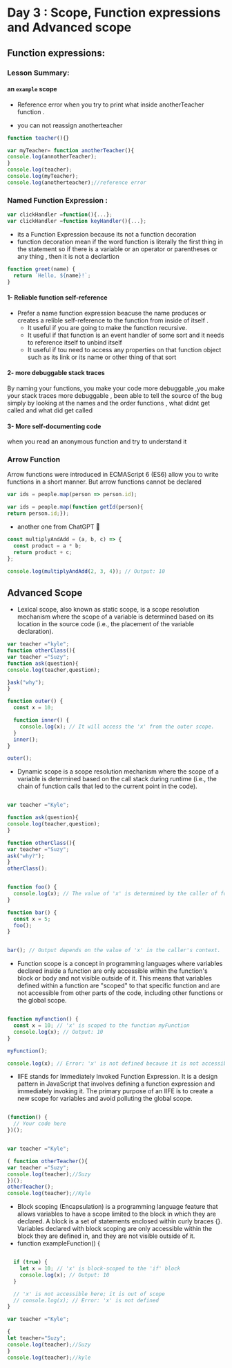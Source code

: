 # Day 3 : Scope, Function expressions and Advanced scope
## Function expressions: 
### Lesson Summary:
#### an `example` scope

- Reference error when you try to print what inside anotherTeacher function .

- you can not reassign anotherteacher 

```javascript
function teacher(){}

var myTeacher= function anotherTeacher(){
console.log(annotherTeacher);
}
console.log(teacher);
console.log(myTeacher);
console.log(anotherteacher);//reference error 
```
### Named Function Expression : 
```javascript
var clickHandler =function(){...};
var clickHandler =function keyHandler(){...};
```
- its a Function Expression because its not a function decoration
- function decoration mean if the word function is literally the first thing in the statement 
so if there is a variable or an operator or parentheses or any thing , then it is not a declartion
```javascript
function greet(name) {
  return `Hello, ${name}!`;
}

```
#### 1- Reliable function self-reference 
- Prefer a name function expression beacuse the name produces or creates a relible self-reference to the function from inside of itself .
   * It useful if you are going to make the function recursive.
   * It useful if that function is an event handler of some sort and it needs to reference itself to unbind itself
   * It useful if tou need to access any properties on that function object such as its link or its name or other thing of that sort 
#### 2- more debuggable stack traces
By naming your functions, you make your code more debuggable  ,you make your stack traces more debuggable , been able to tell the source of the bug simply by looking at the names and the order functions , what didnt get called and what did get called 

#### 3- More self-documenting code
when you read an anonymous function and try to understand it 

### Arrow Function 
Arrow functions were introduced in ECMAScript 6 (ES6) allow you to write functions in a short manner. But arrow functions cannot be declared

```javascript
var ids = people.map(person => person.id);

var ids = people.map(function getId(person){
return person.id;});
```
* another one from ChatGPT 

```javascript
const multiplyAndAdd = (a, b, c) => {
  const product = a * b;
  return product + c;
};

console.log(multiplyAndAdd(2, 3, 4)); // Output: 10

```
## Advanced Scope
 - Lexical scope, also known as static scope, is a scope resolution mechanism where the scope of a variable is determined based on its location in the source code (i.e., the placement of the variable declaration).
```javascript
var teacher ="kyle";
function otherClass(){
var teacher ="Suzy";
function ask(question){
console.log(teacher,question);

}ask("why");
}
```
```javascript
function outer() {
  const x = 10;

  function inner() {
    console.log(x); // It will access the 'x' from the outer scope.
  }
  inner();
}

outer();
```
- Dynamic scope is a scope resolution mechanism where the scope of a variable is determined based on the call stack during runtime (i.e., the chain of function calls that led to the current point in the code).
```javascript

var teacher ="Kyle";

function ask(question){
console.log(teacher,question);
}

function otherClass(){
var teacher ="Suzy";
ask("why?");
}
otherClass();
```
```javascript

function foo() {
  console.log(x); // The value of 'x' is determined by the caller of foo(), not where foo() is defined.
}

function bar() {
  const x = 5;
  foo();
}


bar(); // Output depends on the value of 'x' in the caller's context.
```
- Function scope is a concept in programming languages where variables declared inside a function are only accessible within the function's block or body and not visible outside of it. This means that variables defined within a function are "scoped" to that specific function and are not accessible from other parts of the code, including other functions or the global scope.
```javascript

function myFunction() {
  const x = 10; // 'x' is scoped to the function myFunction
  console.log(x); // Output: 10
}

myFunction();

console.log(x); // Error: 'x' is not defined because it is not accessible outside the function
```
- IIFE stands for Immediately Invoked Function Expression. It is a design pattern in JavaScript that involves defining a function expression and immediately invoking it. The primary purpose of an IIFE is to create a new scope for variables and avoid polluting the global scope.
```javascript

(function() {
  // Your code here
})();
```
```javascript

var teacher ="Kyle";

( function otherTeacher(){
var teacher ="Suzy";
console.log(teacher);//Suzy
})();
otherTeacher();
console.log(teacher);//Kyle
```
- Block scoping (Encapsulation) is a programming language feature that allows variables to have a scope limited to the block in which they are declared. A block is a set of statements enclosed within curly braces {}. Variables declared with block scoping are only accessible within the block they are defined in, and they are not visible outside of it.
- function exampleFunction() {

```javascript

  if (true) {
    let x = 10; // 'x' is block-scoped to the 'if' block
    console.log(x); // Output: 10
  }

  // 'x' is not accessible here; it is out of scope
  // console.log(x); // Error: 'x' is not defined
}
```
```javascript
var teacher ="Kyle";

{
let teacher="Suzy";
console.log(teacher);//Suzy
}
console.log(teacher);//kyle

```
